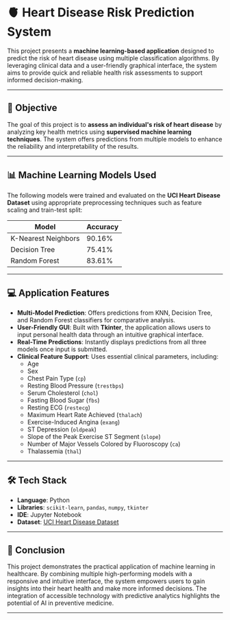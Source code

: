 # 🫀 Heart Disease Risk Prediction System

This project presents a **machine learning-based application** designed to predict the risk of heart disease using multiple classification algorithms. By leveraging clinical data and a user-friendly graphical interface, the system aims to provide quick and reliable health risk assessments to support informed decision-making.

---

## 🎯 Objective

The goal of this project is to **assess an individual's risk of heart disease** by analyzing key health metrics using **supervised machine learning techniques**. The system offers predictions from multiple models to enhance the reliability and interpretability of the results.

---

## 📊 Machine Learning Models Used

The following models were trained and evaluated on the **UCI Heart Disease Dataset** using appropriate preprocessing techniques such as feature scaling and train-test split:

| Model                 | Accuracy  |
|----------------------|-----------|
| K-Nearest Neighbors  | 90.16%    |
| Decision Tree        | 75.41%    |
| Random Forest        | 83.61%    |

---

## 💻 Application Features

- **Multi-Model Prediction**: Offers predictions from KNN, Decision Tree, and Random Forest classifiers for comparative analysis.
- **User-Friendly GUI**: Built with **Tkinter**, the application allows users to input personal health data through an intuitive graphical interface.
- **Real-Time Predictions**: Instantly displays predictions from all three models once input is submitted.
- **Clinical Feature Support**: Uses essential clinical parameters, including:
  - Age
  - Sex
  - Chest Pain Type (`cp`)
  - Resting Blood Pressure (`trestbps`)
  - Serum Cholesterol (`chol`)
  - Fasting Blood Sugar (`fbs`)
  - Resting ECG (`restecg`)
  - Maximum Heart Rate Achieved (`thalach`)
  - Exercise-Induced Angina (`exang`)
  - ST Depression (`oldpeak`)
  - Slope of the Peak Exercise ST Segment (`slope`)
  - Number of Major Vessels Colored by Fluoroscopy (`ca`)
  - Thalassemia (`thal`)

---

## 🛠 Tech Stack

- **Language**: Python  
- **Libraries**: `scikit-learn`, `pandas`, `numpy`, `tkinter`  
- **IDE**: Jupyter Notebook  
- **Dataset**: [UCI Heart Disease Dataset](https://archive.ics.uci.edu/ml/datasets/heart+disease)

---

## 📌 Conclusion

This project demonstrates the practical application of machine learning in healthcare. By combining multiple high-performing models with a responsive and intuitive interface, the system empowers users to gain insights into their heart health and make more informed decisions. The integration of accessible technology with predictive analytics highlights the potential of AI in preventive medicine.

---




